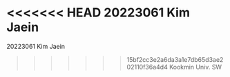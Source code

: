 <<<<<<< HEAD
20223061	Kim Jaein
=======
20223061    Kim Jaein
>>>>>>> 15bf2cc3e2a6da3a1e7db65d3ae202110f36a4d4
Kookmin Univ. SW
